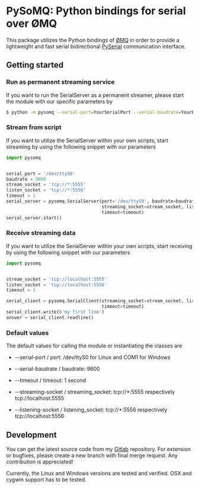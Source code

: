 # PySoMQ: Python bindings for serial over ØMQ

This package utilizes the Python bindings of [ØMQ](http://www.zeromq.org) 
in order to provide a lightweight and fast serial bidirectional 
[PySerial](https://pypi.org/project/pyserial/) communication interface.

## Getting started
### Run as permanent streaming service
If you want to run the SerialServer as a permanent streamer, please 
start the module with our specific parameters by
```bash
$ python -m pysomq --serial-port=YourSerialPort --serial-baudrate=YourBaudrate --timeout=1 --streaming-socket=tcp://*:5555 --listening-socket=tcp://*:5556
```

### Stream from script
If you want to utilize the SerialServer within your own scripts, start
streaming by using the following snippet with our parameters
```python
import pysomq


serial_port = '/dev/ttyS0'
baudrate = 9600
stream_socket = 'tcp://*:5555'
listen_socket = 'tcp://*:5556'
timeout = 1
serial_server = pysomq.SerialServer(port='/dev/ttyS0', baudrate=baudrate,
                                    streaming_socket=stream_socket, listening_socket=listen_socket,
                                    timeout=timeout)
serial_server.start()
```

### Receive streaming data
If you want to utilize the SerialServer within your own scripts, start 
receiving by using the following snippet with our parameters
```python
import pysomq


stream_socket = 'tcp://localhost:5555'
listen_socket = 'tcp://localhost:5556'
timeout = 1

serial_client = pysomq.SerialClient(streaming_socket=stream_socket, listening_socket=listen_socket,
                                    timeout=timeout)
serial_client.write(b'my first line')
answer = serial_client.readline()    
```

### Default values
The default values for calling the module or instantiating the classes are
* --serial-port / port: /dev/ttyS0 for Linux and COM1 for Windows

* --serial-baudrate / baudrate: 9600

* --timeout / timeout: 1 second

* --streaming-socket / streaming_socket: tcp://*:5555 respectively tcp://localhost:5555

* --listening-socket / listening_socket: tcp://*:5556 respectively tcp://localhost:5556

## Development

You can get the latest source code from my 
[Gitlab](https://gitlab.com/casabre/pysomq)
 repository. For extension or bugfixes, please create a new branch with
  final merge request. Any contribution is appreciated!
  
Currently, the Linux and Windows versions are tested and verified. OSX
and cygwin support has to be tested.